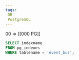 ```yaml
---
tags:
 DB
 PostgreSQL
---
```


00 => [[000 PG]]

```sql
SELECT indexname  
FROM pg_indexes  
WHERE tablename = 'event_bus';
```